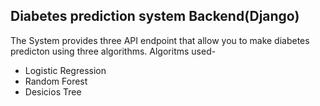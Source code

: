 ## Diabetes prediction system Backend(Django)

The System provides three API endpoint that allow you to make diabetes predicton using three algorithms.
Algoritms used-
- Logistic Regression
- Random Forest
- Desicios Tree
